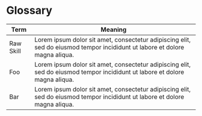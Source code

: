# Glossary

Term                                                  | Meaning
------------------------------------------------------|--------
<span id="raw-skill">Raw Skill</span> | Lorem ipsum dolor sit amet, consectetur adipiscing elit, sed do eiusmod tempor incididunt ut labore et dolore magna aliqua.
<span id="foo">Foo</span>                      | Lorem ipsum dolor sit amet, consectetur adipiscing elit, sed do eiusmod tempor incididunt ut labore et dolore magna aliqua.
<span id="bar">Bar</span>                    |  Lorem ipsum dolor sit amet, consectetur adipiscing elit, sed do eiusmod tempor incididunt ut labore et dolore magna aliqua.
